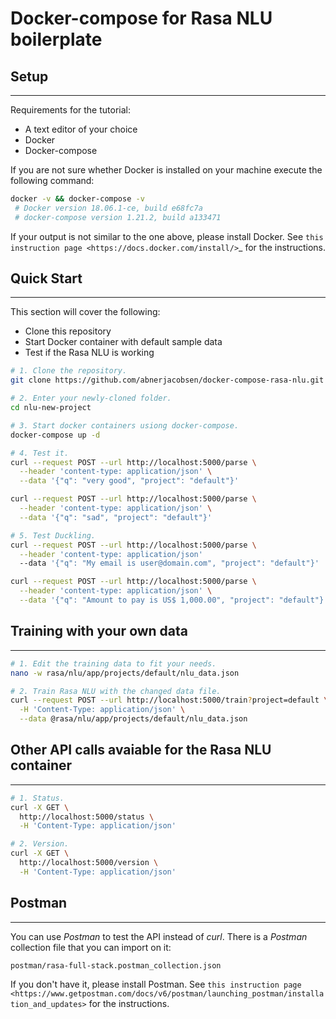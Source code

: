 # Docker-compose for Rasa NLU boilerplate

## Setup
--------

Requirements for the tutorial:

  - A text editor of your choice
  - Docker
  - Docker-compose

If you are not sure whether Docker is installed on your machine execute the
following command:

```bash
docker -v && docker-compose -v
 # Docker version 18.06.1-ce, build e68fc7a
 # docker-compose version 1.21.2, build a133471
```

If your output is not similar to the one above, please install Docker.
See `this instruction page <https://docs.docker.com/install/>`_ for the
instructions.

    
## Quick Start
--------------

This section will cover the following:

  - Clone this repository
  - Start Docker container with default sample data
  - Test if the Rasa NLU is working

```bash
# 1. Clone the repository.
git clone https://github.com/abnerjacobsen/docker-compose-rasa-nlu.git nlu-new-project

# 2. Enter your newly-cloned folder.
cd nlu-new-project

# 3. Start docker containers usiong docker-compose.
docker-compose up -d

# 4. Test it.
curl --request POST --url http://localhost:5000/parse \
  --header 'content-type: application/json' \
  --data '{"q": "very good", "project": "default"}'

curl --request POST --url http://localhost:5000/parse \
  --header 'content-type: application/json' \
  --data '{"q": "sad", "project": "default"}'

# 5. Test Duckling.
curl --request POST --url http://localhost:5000/parse \
  --header 'content-type: application/json' 
  --data '{"q": "My email is user@domain.com", "project": "default"}'

curl --request POST --url http://localhost:5000/parse \
  --header 'content-type: application/json' \
  --data '{"q": "Amount to pay is US$ 1,000.00", "project": "default"}'
```

## Training with your own data
------------------------------

```bash
# 1. Edit the training data to fit your needs.
nano -w rasa/nlu/app/projects/default/nlu_data.json

# 2. Train Rasa NLU with the changed data file.
curl --request POST --url http://localhost:5000/train?project=default \
  -H 'Content-Type: application/json' \
  --data @rasa/nlu/app/projects/default/nlu_data.json
```

## Other API calls avaiable for the Rasa NLU container
------------------------------------------------------

```bash
# 1. Status.
curl -X GET \
  http://localhost:5000/status \
  -H 'Content-Type: application/json'

# 2. Version.
curl -X GET \
  http://localhost:5000/version \
  -H 'Content-Type: application/json'
```

## Postman
----------

You can use *Postman* to test the API instead of *curl*. There is a *Postman* collection file that you can import on it:

`postman/rasa-full-stack.postman_collection.json`
 
If you don't have it, please install Postman.
See `this instruction page <https://www.getpostman.com/docs/v6/postman/launching_postman/installation_and_updates>` for the
instructions.

